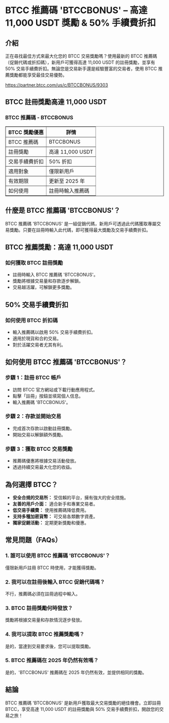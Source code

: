 <h1>BTCC 推薦碼 'BTCCBONUS' – 高達 11,000 USDT 獎勵 & 50% 手續費折扣</h1>
<h2>介紹</h2>
<p>正在尋找最佳方式來最大化您的 BTCC 交易獎勵嗎？使用最新的 BTCC 推薦碼（促銷代碼或折扣碼），新用戶可獲得高達 11,000 USDT 的註冊獎勵，並享有 50% 交易手續費折扣。無論您是交易新手還是經驗豐富的交易者，使用 BTCC 推薦獎勵都能享受最佳交易優勢。</p>
<a href="https://partner.btcc.com/us/c/BTCCBONUS/9303" target="_blank">https://partner.btcc.com/us/c/BTCCBONUS/9303</a>

<h2>BTCC 註冊獎勵高達 11,000 USDT</h2>
<h3>BTCC 推薦碼 - BTCCBONUS</h3>
<table border="1">
<tr>
<th>BTCC 獎勵優惠</th>
<th>詳情</th>
</tr>
<tr>
<td>BTCC 推薦碼</td>
<td>BTCCBONUS</td>
</tr>
<tr>
<td>註冊獎勵</td>
<td>高達 11,000 USDT</td>
</tr>
<tr>
<td>交易手續費折扣</td>
<td>50% 折扣</td>
</tr>
<tr>
<td>適用對象</td>
<td>僅限新用戶</td>
</tr>
<tr>
<td>有效期限</td>
<td>更新至 2025 年</td>
</tr>
<tr>
<td>如何使用</td>
<td>註冊時輸入推薦碼</td>
</tr>
</table>
<h2>什麼是 BTCC 推薦碼 'BTCCBONUS'？</h2>
<p>BTCC 推薦碼 'BTCCBONUS' 是一組促銷代碼，新用戶可透過此代碼獲取專屬交易獎勵。只要在註冊時輸入此代碼，即可獲得最大獎勵及交易手續費折扣。</p>
<h2>BTCC 推薦獎勵：高達 11,000 USDT</h2>
<h3>如何獲取 BTCC 註冊獎勵</h3>
<ul>
<li>註冊時輸入 BTCC 推薦碼 'BTCCBONUS'。</li>
<li>獎勵將根據交易量和存款逐步解鎖。</li>
<li>交易越活躍，可解鎖更多獎勵。</li>
</ul>
<h2>50% 交易手續費折扣</h2>
<h3>如何使用 BTCC 折扣碼</h3>
<ul>
<li>輸入推薦碼以啟用 50% 交易手續費折扣。</li>
<li>適用於現貨和合約交易。</li>
<li>對於活躍交易者尤其有利。</li>
</ul>
<h2>如何使用 BTCC 推薦碼 'BTCCBONUS'？</h2>
<h3>步驟 1：註冊 BTCC 帳戶</h3>
<ul>
<li>訪問 BTCC 官方網站或下載行動應用程式。</li>
<li>點擊「註冊」按鈕並填寫個人信息。</li>
<li>輸入推薦碼 'BTCCBONUS'。</li>
</ul>
<h3>步驟 2：存款並開始交易</h3>
<ul>
<li>完成首次存款以啟動註冊獎勵。</li>
<li>開始交易以解鎖額外獎勵。</li>
</ul>
<h3>步驟 3：獲取 BTCC 交易獎勵</h3>
<ul>
<li>推薦碼優惠將根據交易活動發放。</li>
<li>透過持續交易最大化您的收益。</li>
</ul>
<h2>為何選擇 BTCC？</h2>
<ul>
<li><strong>安全合規的交易所：</strong> 受信賴的平台，擁有強大的安全措施。</li>
<li><strong>友善的用戶介面：</strong> 適合新手和專業交易者。</li>
<li><strong>低交易手續費：</strong> 使用推薦碼降低費用。</li>
<li><strong>支持多種加密貨幣：</strong> 可交易各類數字資產。</li>
<li><strong>獨家促銷活動：</strong> 定期更新獎勵和優惠。</li>
</ul>
<h2>常見問題（FAQs）</h2>
<h3>1. 誰可以使用 BTCC 推薦碼 'BTCCBONUS'？</h3>
<p>僅限新用戶註冊 BTCC 時使用，才能獲得獎勵。</p>
<h3>2. 我可以在註冊後輸入 BTCC 促銷代碼嗎？</h3>
<p>不行，推薦碼必須在註冊過程中輸入。</p>
<h3>3. BTCC 註冊獎勵何時發放？</h3>
<p>獎勵將根據交易量和存款情況逐步發放。</p>
<h3>4. 我可以提取 BTCC 推薦獎勵嗎？</h3>
<p>是的，當達到交易要求後，您可以提取獎勵。</p>
<h3>5. BTCC 推薦碼在 2025 年仍然有效嗎？</h3>
<p>是的，'BTCCBONUS' 推薦碼在 2025 年仍然有效，並提供相同的獎勵。</p>
<h2>結論</h2>
<p>BTCC 推薦碼 'BTCCBONUS' 是新用戶獲取最大交易獎勵的絕佳機會。立即註冊 BTCC，享受高達 11,000 USDT 的註冊獎勵與 50% 交易手續費折扣，開啟您的交易之旅！</p>
</body>
</html>
